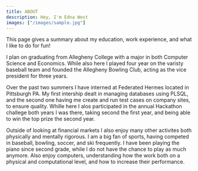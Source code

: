 ```yaml
---
title: ABOUT
description: Hey, I'm Edna West
images: ["/images/sample.jpg"]
---
```


This page gives a summary about my education, work experience, and what I like to do for fun!

I plan on graduating from Allegheny College with a major in both Computer Science and Economics. While also here I played four year on the varisty baseball team and founded the Allegheny Bowling Club, acting as the vice president for three years.

Over the past two summers I have interned at Federated Hermes located in Pittsburgh PA. My first intership dealt in managing databases using PLSQL, and the second one having me create and run test cases on company sites, to ensure quality. Whille here I alos participated in the annual Hackathon challege both years I was there, taking second the first year, and being able to win the top prize the second year.

Outside of looking at financial markets I also enjoy many other activites both physically and mentally rigorous. I am a big fan of sports, having competed in baseball, bowling, soccer, and ski frequently. I have been playing the piano since second grade, while I do not have the chance to play as much anymore. Also enjoy computers, understanding how the work both on a physical and computational level, and how to increase their performance.
